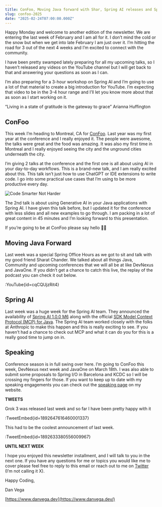 ```yaml
---
title: ConFoo, Moving Java forward with Shar, Spring AI releases and Speaking Updates
slug: confoo-2025
date: "2025-02-24T07:00:00.000Z"
---
```


Happy Monday and welcome to another edition of the newsletter. We are entering the last week of February and I am all for it. I don’t mind the cold or the snow but when we get into late February I am just over it. I’m hitting the road for 3 out of the next 4 weeks and I’m excited to connect with the community.

I have been pretty swamped lately preparing for all my upcoming talks, so I haven’t released any videos on the YouTube channel but I will get back to that and answering your questions as soon as I can.

I’m also preparing for a 3-hour workshop on Spring AI and I’m going to use a lot of that material to create a big introduction for YouTube. I’m expecting that video to be in the 3-4 hour range and I’ll let you know more about that as soon as I start working on it.

“Living in a state of gratitude is the gateway to grace” Arianna Huffington

## ConFoo

This week I’m heading to Montreal, CA for [ConFoo](https://confoo.ca/en/2025). Last year was my first year at the conference and I really enjoyed it. The people were awesome, the talks were great and the food was amazing. It was also my first time in Montreal and I really enjoyed seeing the city and the unground cities underneath the city.

I’m giving 2 talks at the conference and the first one is all about using AI in your day-to-day workflows. This is a brand-new talk, and I am really excited about this. This talk isn’t just how to use ChatGPT or IDE extensions to write code. I go into some practical use cases that I’m using to be more productive every day.

![Code Smarter Not Harder](/images/newsletter/2025/02/24/code-smarter-not-harder.png)

The 2nd talk is about using Generative AI in your Java applications with Spring AI. I have given this talk before, but I updated it for the conference with less slides and all new examples to go through. I am packing in a lot of great content in 45 minutes and I’m looking forward to this presentation.

If you’re going to be at ConFoo please say hello 👋🏻

## Moving Java Forward

Last week was a special Spring Office Hours as we got to sit and talk with my good friend Sharat Chander. We talked about all things Java, Community and upcoming conferences that we will all be at like DevNexus and JavaOne. If you didn’t get a chance to catch this live, the replay of the podcast you can check it out below.

:YouTube{id=cqCQUjzRit4}

## Spring AI

Last week was a huge week for the Spring AI team. They announced the availability of [Spring AI 1.0.0 M6](https://spring.io/blog/2025/02/14/spring-ai-1-0-0-m6-released) along with the official [SDK Model Context Protocol (MCP) for Java](https://spring.io/blog/2025/02/14/mcp-java-sdk-released-2). The Spring AI team worked closely with the folks at Anthropic to make this happen and this is really exciting to see. If you haven’t had a chance to check out MCP and what it can do you for this is a really good time to jump on in.

## Speaking

Conference season is in full swing over here. I’m going to ConFoo this week, DevNexus next week and JavaOne on March 18th. I was also able to submit some proposals to Spring I/O in Barcelona and KCDC so I will be crossing my fingers for those.  If you want to keep up to date with my speaking engagements you can check out the [speaking page](https://www.danvega.dev/speaking) on my website.

**TWEETS**

Grok 3 was released last week and so far I have been pretty happy with it

:TweetEmbed{id=1892647616460001337}

This had to be the coolest announcement of last week.

:TweetEmbed{id=1892633380556009967}

**UNTIL NEXT WEEK**

I hope you enjoyed this newsletter installment, and I will talk to you in the next one. If you have any questions for me or topics you would like me to cover please feel free to reply to this email or reach out to me on [Twitter](https://twitter.com/therealdanvega) (I’m not calling it X).

Happy Coding,

Dan Vega

[https://www.danvega.dev](https://www.danvega.dev/)